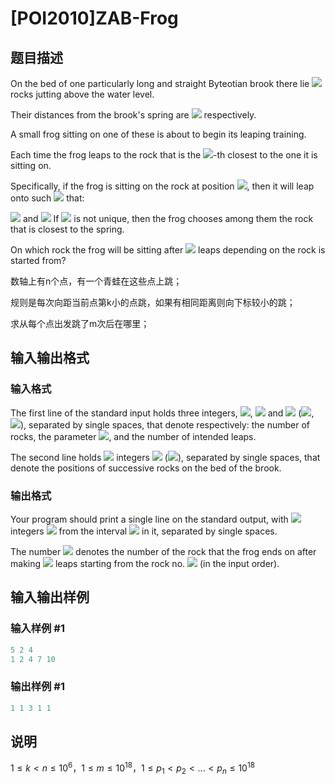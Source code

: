 # [POI2010]ZAB-Frog

## 题目描述

On the bed of one particularly long and straight Byteotian brook there lie ![](http://main.edu.pl/images/OI17/zab-en-tex.1.png) rocks jutting above the water level.

Their distances from the brook's spring are ![](http://main.edu.pl/images/OI17/zab-en-tex.2.png) respectively.

A small frog sitting on one of these is about to begin its leaping training.

Each time the frog leaps to the rock that is the ![](http://main.edu.pl/images/OI17/zab-en-tex.3.png)-th closest to the one it is sitting on.

Specifically, if the frog is sitting on the rock at position ![](http://main.edu.pl/images/OI17/zab-en-tex.4.png), then it will leap onto such ![](http://main.edu.pl/images/OI17/zab-en-tex.5.png) that:

![](http://main.edu.pl/images/OI17/zab-en-tex.6.png) and ![](http://main.edu.pl/images/OI17/zab-en-tex.7.png) If ![](http://main.edu.pl/images/OI17/zab-en-tex.8.png) is not unique, then the frog chooses among them the rock that is closest to the spring.

On which rock the frog will be sitting after ![](http://main.edu.pl/images/OI17/zab-en-tex.9.png) leaps depending on the rock is started from?

数轴上有n个点，有一个青蛙在这些点上跳；

规则是每次向距当前点第k小的点跳，如果有相同距离则向下标较小的跳；

求从每个点出发跳了m次后在哪里；

## 输入输出格式

### 输入格式

The first line of the standard input holds three integers, ![](http://main.edu.pl/images/OI17/zab-en-tex.10.png), ![](http://main.edu.pl/images/OI17/zab-en-tex.11.png) and ![](http://main.edu.pl/images/OI17/zab-en-tex.12.png) (![](http://main.edu.pl/images/OI17/zab-en-tex.13.png), ![](http://main.edu.pl/images/OI17/zab-en-tex.14.png)), separated by single spaces, that denote respectively: the number of rocks, the parameter ![](http://main.edu.pl/images/OI17/zab-en-tex.15.png), and the number of intended leaps.

The second line holds ![](http://main.edu.pl/images/OI17/zab-en-tex.16.png) integers ![](http://main.edu.pl/images/OI17/zab-en-tex.17.png) (![](http://main.edu.pl/images/OI17/zab-en-tex.18.png)), separated by single spaces, that denote the positions of successive rocks on the bed of the brook.

### 输出格式

Your program should print a single line on the standard output, with ![](http://main.edu.pl/images/OI17/zab-en-tex.19.png) integers ![](http://main.edu.pl/images/OI17/zab-en-tex.20.png) from the interval ![](http://main.edu.pl/images/OI17/zab-en-tex.21.png) in it, separated by single spaces.

The number ![](http://main.edu.pl/images/OI17/zab-en-tex.22.png) denotes the number of the rock that the frog ends on after making ![](http://main.edu.pl/images/OI17/zab-en-tex.23.png) leaps starting from the rock no. ![](http://main.edu.pl/images/OI17/zab-en-tex.24.png) (in the input order).

## 输入输出样例

### 输入样例 #1

```cpp
5 2 4
1 2 4 7 10
```


### 输出样例 #1

```cpp
1 1 3 1 1
```


## 说明

$1 \le k \lt n \le 10^6$，$1 \le m \le 10^{18}$，$1 \le p_1 \lt p_2 \lt ... \lt p_n \le 10^{18}$

